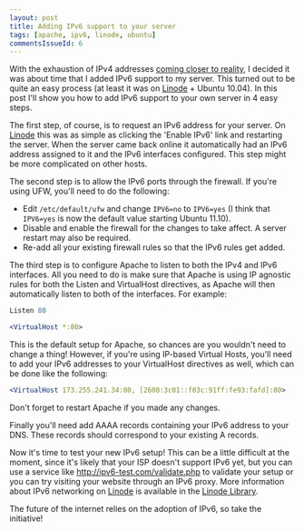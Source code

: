 ```yaml
---
layout: post
title: Adding IPv6 support to your server
tags: [apache, ipv6, linode, ubuntu]
commentsIssueId: 6
---
```


With the exhaustion of IPv4 addresses [coming closer to reality][ipv4depletion], I decided it was about time that I added IPv6 support to my server. This turned out to be quite an easy process (at least it was on [Linode][] + Ubuntu 10.04). In this post I'll show you how to add IPv6 support to your own server in 4 easy steps.

The first step, of course, is to request an IPv6 address for your server. On [Linode][] this was as simple as clicking the 'Enable IPv6' link and restarting the server. When the server came back online it automatically had an IPv6 address assigned to it and the IPv6 interfaces configured. This step might be more complicated on other hosts.

The second step is to allow the IPv6 ports through the firewall. If you're using UFW, you'll need to do the following:

 * Edit `/etc/default/ufw` and change `IPV6=no` to `IPV6=yes` (I think that `IPV6=yes` is now the default value starting Ubuntu 11.10).
 * Disable and enable the firewall for the changes to take affect. A server restart may also be required.
 * Re-add all your existing firewall rules so that the IPv6 rules get added.

The third step is to configure Apache to listen to both the IPv4 and IPv6 interfaces. All you need to do is make sure that Apache is using IP agnostic rules for both the Listen and VirtualHost directives, as Apache will then automatically listen to both of the interfaces. For example:

```apache
Listen 80

<VirtualHost *:80>
```

This is the default setup for Apache, so chances are you wouldn't need to change a thing! However, if you're using IP-based Virtual Hosts, you'll need to add your IPv6 addresses to your VirtualHost directives as well, which can be done like the following:

```apache
<VirtualHost 173.255.241.34:80, [2600:3c01::f03c:91ff:fe93:fafd]:80>
```

Don't forget to restart Apache if you made any changes.

Finally you'll need add AAAA records containing your IPv6 address to your DNS. These records should correspond to your existing A records.

Now it's time to test your new IPv6 setup! This can be a little difficult at the moment, since it's likely that your ISP doesn't support IPv6 yet, but you can use a service like http://ipv6-test.com/validate.php to validate your setup or you can try visiting your website through an IPv6 proxy. More information about IPv6 networking on [Linode][] is available in the [Linode Library][].

The future of the internet relies on the adoption of IPv6, so take the initiative!

[ipv4depletion]: http://www.ipv4depletion.com/?page_id=326
[Linode]: http://www.linode.com/?r=65f866a7004f627ae37fa3283f8a89b4fa9cecbe
[Linode Library]: http://library.linode.com/networking/ipv6
